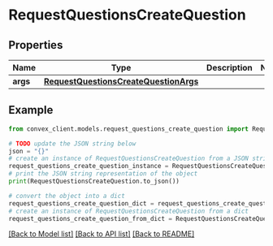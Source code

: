 # RequestQuestionsCreateQuestion


## Properties

Name | Type | Description | Notes
------------ | ------------- | ------------- | -------------
**args** | [**RequestQuestionsCreateQuestionArgs**](RequestQuestionsCreateQuestionArgs.md) |  | 

## Example

```python
from convex_client.models.request_questions_create_question import RequestQuestionsCreateQuestion

# TODO update the JSON string below
json = "{}"
# create an instance of RequestQuestionsCreateQuestion from a JSON string
request_questions_create_question_instance = RequestQuestionsCreateQuestion.from_json(json)
# print the JSON string representation of the object
print(RequestQuestionsCreateQuestion.to_json())

# convert the object into a dict
request_questions_create_question_dict = request_questions_create_question_instance.to_dict()
# create an instance of RequestQuestionsCreateQuestion from a dict
request_questions_create_question_from_dict = RequestQuestionsCreateQuestion.from_dict(request_questions_create_question_dict)
```
[[Back to Model list]](../README.md#documentation-for-models) [[Back to API list]](../README.md#documentation-for-api-endpoints) [[Back to README]](../README.md)


